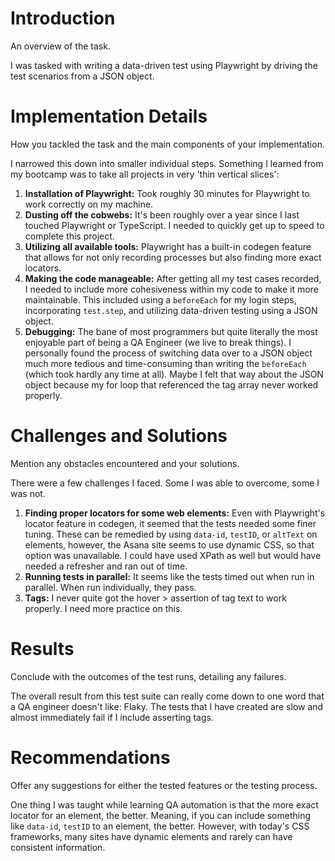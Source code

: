 # Introduction
An overview of the task.

I was tasked with writing a data-driven test using Playwright by driving the test scenarios from a JSON object.

# Implementation Details
How you tackled the task and the main components of your implementation.

I narrowed this down into smaller individual steps. Something I learned from my bootcamp was to take all projects in very 'thin vertical slices':

1. **Installation of Playwright:** Took roughly 30 minutes for Playwright to work correctly on my machine.
2. **Dusting off the cobwebs:** It's been roughly over a year since I last touched Playwright or TypeScript. I needed to quickly get up to speed to complete this project.
3. **Utilizing all available tools:** Playwright has a built-in codegen feature that allows for not only recording processes but also finding more exact locators.
4. **Making the code manageable:** After getting all my test cases recorded, I needed to include more cohesiveness within my code to make it more maintainable. This included using a `beforeEach` for my login steps, incorporating `test.step`, and utilizing data-driven testing using a JSON object.
5. **Debugging:** The bane of most programmers but quite literally the most enjoyable part of being a QA Engineer (we live to break things). I personally found the process of switching data over to a JSON object much more tedious and time-consuming than writing the `beforeEach` (which took hardly any time at all). Maybe I felt that way about the JSON object because my for loop that referenced the tag array never worked properly.

# Challenges and Solutions
Mention any obstacles encountered and your solutions.

There were a few challenges I faced. Some I was able to overcome, some I was not.

1. **Finding proper locators for some web elements:** Even with Playwright's locator feature in codegen, it seemed that the tests needed some finer tuning. These can be remedied by using `data-id`, `testID`, or `altText` on elements, however, the Asana site seems to use dynamic CSS, so that option was unavailable. I could have used XPath as well but would have needed a refresher and ran out of time.
2. **Running tests in parallel:** It seems like the tests timed out when run in parallel. When run individually, they pass.
3. **Tags:** I never quite got the hover > assertion of tag text to work properly. I need more practice on this.

# Results
Conclude with the outcomes of the test runs, detailing any failures.

The overall result from this test suite can really come down to one word that a QA engineer doesn't like: Flaky. The tests that I have created are slow and almost immediately fail if I include asserting tags.

# Recommendations
Offer any suggestions for either the tested features or the testing process.

One thing I was taught while learning QA automation is that the more exact locator for an element, the better. Meaning, if you can include something like `data-id`, `testID` to an element, the better. However, with today's CSS frameworks, many sites have dynamic elements and rarely can have consistent information.
